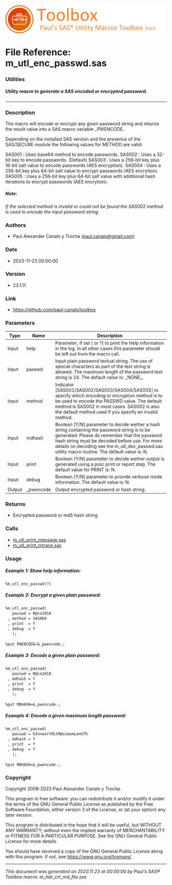 ![../../misc/images/doc_banner.png](../../misc/images/doc_banner.png)
# 
# File Reference: m_utl_enc_passwd.sas

### Utilities

##### Utility macro to generate a SAS encoded or encrypted password.

***

### Description
The macro will encode or encrypt any given password string and returns the result value into a SAS macro variable _PWENCODE.

 Depending on the installed SAS version and the presence of the SAS/SECURE module the following values for METHOD are valid:

 SAS001 : Uses base64 method to encode passwords.
 SAS002 : Uses a 32-bit key to encode passwords. (Default)
 SAS003 : Uses a 256-bit key plus 16-bit salt value to encode passwords (AES encryption).
 SAS004 : Uses a 256-bit key plus 64-bit salt value to encrypt passwords (AES encrytion).
 SAS005 : Uses a 256-bit key plus 64-bit salt value with additional hash iterations to encrypt passwords (AES encrytion).



##### *Note:*
*If the selected method is invalid or could not be found the SAS002 method is used to encode the input password string.*

### Authors
* Paul Alexander Canals y Trocha (paul.canals@gmail.com)

### Date
* 2023-11-23 00:00:00

### Version
* 23.1.11

### Link
* https://github.com/paul-canals/toolbox

### Parameters
| Type | Name | Description |
| ---- | ---- | ----------- |
| Input | help | Parameter, if set ( or ?) to print the Help information in the log. In all other cases this parameter should be left out from the macro call. |
| Input | passwd | Input plain password textual string. The use of special characters as part of the text string is allowed. The maximum length of the password text string is 24. The default value is: \_NONE\_. |
| Input | method | Indicator [SAS001/SAS002/SAS003/SAS004/SAS005] to specify which encoding or encryption method is to be used to encode the PASSWD value. The default method is SAS002 in most cases. SAS002 is also the default method used if you specify an invalid method. |
| Input | mdhash | Boolean [Y/N] parameter to decide wether a hash string containing the password string is to be generated. Please do remember that the password hash string must be decoded before use. For more details on decoding see the m_utl_dec_passwd.sas utility macro routine. The default value is: N. |
| Input | print | Boolean [Y/N] parameter to decide wether output is generated using a proc print or report step. The default value for PRINT is: N. |
| Input | debug | Boolean [Y/N] parameter to provide verbose mode information. The default value is: N. |
| Output | _pwencode | Output encrypted password or hash string. |

### Returns
* Encrypted password or md5 hash string.

### Calls
* [m_utl_print_message.sas](m_utl_print_message.md)
* [m_utl_print_mtrace.sas](m_utl_print_mtrace.md)

### Usage

##### Example 1: Show help information:
```sas
%m_utl_enc_passwd(?)
```

##### Example 2: Encrypt a given plain password:
```sas
%m_utl_enc_passwd(
   passwd = R@ce2018
 , method = SAS004
 , print  = Y
 , debug  = Y
   );

%put PWENCODE=&_pwencode.;
```

##### Example 3: Encode a given plain password:
```sas
%m_utl_enc_passwd(
   passwd = R@ce2018
 , mdhash = Y
 , print  = Y
 , debug  = Y
   );

%put MDHASH=&_pwencode.;
```

##### Example 4: Encode a given maximum length password:
```sas
%m_utl_enc_passwd(
   passwd = K3nnwortMitM@ximumLenGTh
 , mdhash = Y
 , print  = Y
 , debug  = Y
   );

%put MDHASH=&_pwencode.;
```

### Copyright
Copyright 2008-2023 Paul Alexander Canals y Trocha. 
 
This program is free software: you can redistribute it and/or modify 
it under the terms of the GNU General Public License as published by 
the Free Software Foundation, either version 3 of the License, or 
(at your option) any later version. 
 
This program is distributed in the hope that it will be useful, 
but WITHOUT ANY WARRANTY; without even the implied warranty of 
MERCHANTABILITY or FITNESS FOR A PARTICULAR PURPOSE. See the 
GNU General Public License for more details. 
 
You should have received a copy of the GNU General Public License 
along with this program. If not, see <https://www.gnu.org/licenses/>. 


***
*This document was generated on 2023.11.23 at 00:00:00 by Paul's SAS&reg; Toolbox macro: m_hdr_crt_md_file.sas*
